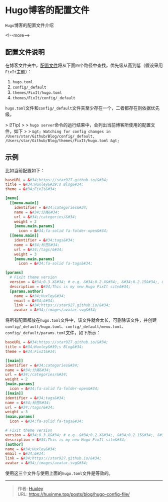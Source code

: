 # Hugo博客的配置文件


`Hugo`博客的配置文件介绍

&lt;!--more--&gt;

## 配置文件说明

在博客文件夹中，[配置文件](https://gohugo.io/getting-started/configuration/)将从下面四个路径中查找，优先级从高到低（假设采用`FixIt`主题）：

1. `hugo.toml`
2. `config/_default`
3. `themes/FixIt/hugo.toml`
4. `themes/FixIt/config/_default`

`hugo.toml`文件和`config/_default`文件夹至少存在一个，二者都存在则依据优先级。

&gt; [!Tip]
&gt;
&gt; `hugo server`命令的运行结果中，会列出当前博客所使用的配置文件，如下
&gt;
&gt; ```
&gt; Watching for config changes in /Users/star/Github/Blog/config/_default, /Users/star/Github/Blog/themes/FixIt/hugo.toml
&gt; ```

## 示例

比如当前配置如下：

```toml {title=&#34;hugo.toml&#34;}
baseURL = &#34;https://star927.github.io/&#34;
title = &#34;Huxley&#39;s Blog&#34;
theme = &#34;FixIt&#34;

[menu]
  [[menu.main]]
    identifier = &#34;categories&#34;
    name = &#34;分类&#34;
    url = &#34;/categories/&#34;
    weight = 2
    [menu.main.params]
      icon = &#34;fa-solid fa-folder-open&#34;
  [[menu.main]]
    identifier = &#34;tags&#34;
    name = &#34;标签&#34;
    url = &#34;/tags/&#34;
    weight = 3
    [menu.main.params]
      icon = &#34;fa-solid fa-tags&#34;

[params]
  # FixIt theme version
  version = &#34;0.3.X&#34; # e.g. &#34;0.2.X&#34;, &#34;0.2.15&#34;, &#34;v0.2.15&#34; etc.
  description = &#34;This is my new Hugo FixIt site&#34;
  [params.author]
    name = &#34;Huxley&#34;
    email = &#34;&#34;
    link = &#34;https://star927.github.io/&#34;
    avatar = &#34;/images/avatar.svg&#34;
```

将所有配置都放在`hugo.toml`文件中，该文件就会太长，可删除该文件，并创建`config/_default/hugo.toml`、`config/_default/menu.toml`、`config/_default/params.toml`文件，如下所示：

```toml {title=&#34;config/_default/hugo.toml&#34;}
baseURL = &#34;https://star927.github.io/&#34;
title = &#34;Huxley&#39;s Blog&#34;
theme = &#34;FixIt&#34;
```

```toml {title=&#34;config/_default/menu.toml&#34;}
[[main]]
identifier = &#34;categories&#34;
name = &#34;分类&#34;
url = &#34;/categories/&#34;
weight = 2
[main.params]
  icon = &#34;fa-solid fa-folder-open&#34;
[[main]]
identifier = &#34;tags&#34;
name = &#34;标签&#34;
url = &#34;/tags/&#34;
weight = 3
[main.params]
  icon = &#34;fa-solid fa-tags&#34;
```

```toml {title=&#34;config/_default/params.toml&#34;}
# FixIt theme version
version = &#34;0.3.X&#34; # e.g. &#34;0.2.X&#34;, &#34;0.2.15&#34;, &#34;v0.2.15&#34; etc.
description = &#34;This is my new Hugo FixIt site&#34;
[author]
name = &#34;Huxley&#34;
email = &#34;&#34;
link = &#34;https://star927.github.io/&#34;
avatar = &#34;/images/avatar.svg&#34;
```

使用这三个文件与使用上面的`hugo.toml`文件是等效的。


---

> 作者: [Huxley](https://huxinme.top)  
> URL: https://huxinme.top/posts/blog/hugo-config-file/  


